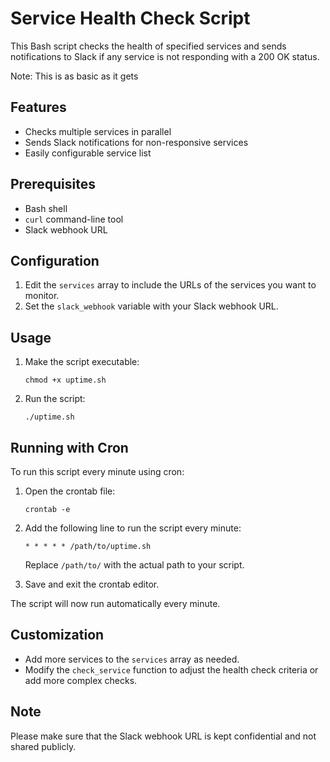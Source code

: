 # Service Health Check Script

This Bash script checks the health of specified services and sends notifications to Slack if any service is not responding with a 200 OK status.

Note: This is as basic as it gets

## Features

- Checks multiple services in parallel
- Sends Slack notifications for non-responsive services
- Easily configurable service list

## Prerequisites

- Bash shell
- `curl` command-line tool
- Slack webhook URL

## Configuration

1. Edit the `services` array to include the URLs of the services you want to monitor.
2. Set the `slack_webhook` variable with your Slack webhook URL.

## Usage

1. Make the script executable:
   ```
   chmod +x uptime.sh
   ```

2. Run the script:
   ```
   ./uptime.sh
   ```

## Running with Cron

To run this script every minute using cron:

1. Open the crontab file:
   ```
   crontab -e
   ```

2. Add the following line to run the script every minute:
   ```
   * * * * * /path/to/uptime.sh
   ```
   Replace `/path/to/` with the actual path to your script.

3. Save and exit the crontab editor.

The script will now run automatically every minute.

## Customization

- Add more services to the `services` array as needed.
- Modify the `check_service` function to adjust the health check criteria or add more complex checks.

## Note

Please make sure that the Slack webhook URL is kept confidential and not shared publicly.

